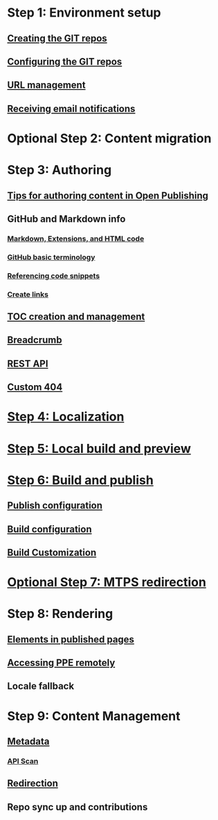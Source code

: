 # Step 1: Environment setup
## [Creating the GIT repos](repo-creation.md)
## [Configuring the GIT repos](repo-config.md)
## [URL management](URL-management.md)
## [Receiving email notifications](receiving-email-notifications.md)

# Optional Step 2: Content migration

# Step 3: Authoring
## [Tips for authoring content in Open Publishing](authoring.md) 

## GitHub and Markdown info
### [Markdown, Extensions, and HTML code](GFM.md)
### [GitHub basic terminology](GitHub-terminology.md)
### [Referencing code snippets](codesnippets.md)
### [Create links](Create-links-in-OPS.md)

## [TOC creation and management](TOC-management.md)
## [Breadcrumb](breadcrumb.md)
## [REST API](REST_API_Support.md)
## [Custom 404](../404.md)


# [Step 4: Localization](localization.md)

# [Step 5: Local build and preview](local-build-and-preview.md)

# [Step 6: Build and publish](publish.md)
## [Publish configuration](publish-configuration.md)
## [Build configuration](build-configuration.md)
## [Build Customization](build-customization.md)

# [Optional Step 7: MTPS redirection](paveover-MTPS-content.md)

# Step 8: Rendering
## [Elements in published pages](publishedpages.md)
## [Accessing PPE remotely](access-PPE-remotely.md)
## Locale fallback 

# Step 9: Content Management
## [Metadata](metadata.md)
### [API Scan](apiscan.md)

## [Redirection](OPredirection.md)

## Repo sync up and contributions